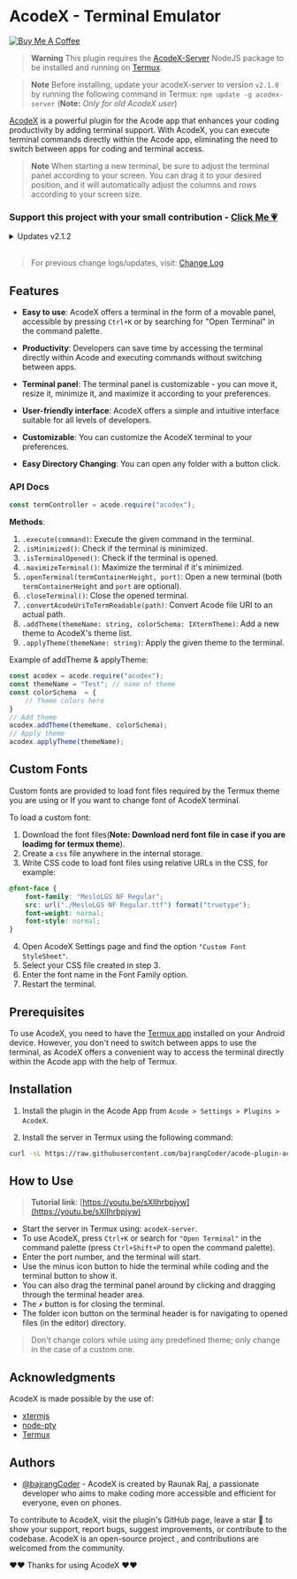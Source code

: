 # AcodeX - Terminal Emulator

[![Buy Me A Coffee](https://cdn.buymeacoffee.com/buttons/v2/default-yellow.png)](https://www.buymeacoffee.com/bajrangCoder)

> **Warning**
> This plugin requires the [AcodeX-Server](https://github.com/bajrangCoder/AcodeX-server) NodeJS package to be installed and running on [Termux](https://termux.dev).

> **Note**
> Before installing, update your acodeX-server to version `v2.1.0` by running the following command in Termux: `npm update -g acodex-server` (**Note:** _Only for old AcodeX user_)

[AcodeX](https://github.com/bajrangCoder/acode-plugin-acodex) is a powerful plugin for the Acode app that enhances your coding productivity by adding terminal support. With AcodeX, you can execute terminal commands directly within the Acode app, eliminating the need to switch between apps for coding and terminal access.

> **Note**
> When starting a new terminal, be sure to adjust the terminal panel according to your screen. You can drag it to your desired position, and it will automatically adjust the columns and rows according to your screen size.

### Support this project with your small contribution - [Click Me 💗](https://www.buymeacoffee.com/bajrangCoder)

<details>
    <summary>
        Updates v2.1.2
    </summary>
    <ul>
        <li>Improved readme</li>
        <li>Fixed Settings issue</li>
        <li>Some important internal changes</li>
    </ul>
</details>
<br/>

> For previous change logs/updates, visit: [Change Log](https://github.com/bajrangCoder/acode-plugin-acodex/blob/main/ChangeLog.md)

## Features

- **Easy to use**: AcodeX offers a terminal in the form of a movable panel, accessible by pressing `Ctrl+K` or by searching for "Open Terminal" in the command palette.

- **Productivity**: Developers can save time by accessing the terminal directly within Acode and executing commands without switching between apps.

- **Terminal panel**: The terminal panel is customizable - you can move it, resize it, minimize it, and maximize it according to your preferences.

- **User-friendly interface**: AcodeX offers a simple and intuitive interface suitable for all levels of developers.

- **Customizable**: You can customize the AcodeX terminal to your preferences.

- **Easy Directory Changing**: You can open any folder with a button click.

### API Docs

```javascript
const termController = acode.require("acodex");
```

**Methods**:

1. `.execute(command)`: Execute the given command in the terminal.
2. `.isMinimized()`: Check if the terminal is minimized.
3. `.isTerminalOpened()`: Check if the terminal is opened.
4. `.maximizeTerminal()`: Maximize the terminal if it's minimized.
5. `.openTerminal(termContainerHeight, port)`: Open a new terminal (both `termContainerHeight` and `port` are optional).
6. `.closeTerminal()`: Close the opened terminal.
7. `.convertAcodeUriToTermReadable(path)`: Convert Acode file URI to an actual path.
8. `.addTheme(themeName: string, colorSchema: IXtermTheme)`: Add a new theme to AcodeX's theme list.
9. `.applyTheme(themeName: string)`: Apply the given theme to the terminal.

Example of addTheme & applyTheme:

```javascript
const acodex = acode.require("acodex");
const themeName = "Test"; // name of theme
const colorSchema  = {
    // Theme colors here
}
// Add theme
acodex.addTheme(themeName, colorSchema);
// Apply theme 
acodex.applyTheme(themeName);
```

## Custom Fonts

Custom fonts are provided to load font files required by the Termux theme you are using or If you want to change font of AcodeX terminal.

To load a custom font:

1. Download the font files(**Note: Download nerd font file in case if you are loadimg for termux theme**).
2. Create a `css` file anywhere in the internal storage.
3. Write CSS code to load font files using relative URLs in the CSS, for example:

```css
@font-face {
    font-family: "MesloLGS NF Regular";
    src: url("./MesloLGS NF Regular.ttf") format("truetype");
    font-weight: normal;
    font-style: normal;
}
```

4. Open AcodeX Settings page and find the option `"Custom Font StyleSheet"`.
5. Select your CSS file created in step 3.
6. Enter the font name in the Font Family option.
7. Restart the terminal.

## Prerequisites

To use AcodeX, you need to have the [Termux app](https://termux.dev/en/) installed on your Android device. However, you don't need to switch between apps to use the terminal, as AcodeX offers a convenient way to access the terminal directly within the Acode app with the help of Termux.

## Installation

1. Install the plugin in the Acode App from `Acode > Settings > Plugins > AcodeX`.

2. Install the server in Termux using the following command:

```bash
curl -sL https://raw.githubusercontent.com/bajrangCoder/acode-plugin-acodex/main/installServer.sh | bash
```

## How to Use

> **Tutorial link**: [https://youtu.be/sXlIhrbpjyw](https://youtu.be/sXlIhrbpjyw)

- Start the server in Termux using: `acodeX-server`.
- To use AcodeX, press `Ctrl+K` or search for `"Open Terminal"` in the command palette (press `Ctrl+Shift+P` to open the command palette).
- Enter the port number, and the terminal will start.
- Use the minus icon button to hide the terminal while coding and the terminal button to show it.
- You can also drag the terminal panel around by clicking and dragging through the terminal header area.
- The `✗` button is for closing the terminal.
- The folder icon button on the terminal header is for navigating to opened files (in the editor) directory.

> Don't change colors while using any predefined theme; only change in the case of a custom one.

## Acknowledgments

AcodeX is made possible by the use of:

- [xtermjs](https://xtermjs.org/)
- [node-pty](https://github.com/microsoft/node-pty)
- [Termux](https://termux.dev/en/)

## Authors

- [@bajrangCoder](https://www.github.com/bajrangCoder) - AcodeX is created by Raunak Raj, a passionate developer who aims to make coding more accessible and efficient for everyone, even on phones.

To contribute to AcodeX, visit the plugin's GitHub page, leave a star 🌟 to show your support, report bugs, suggest improvements, or contribute to the codebase. AcodeX is an open-source project
, and contributions are welcomed from the community.

❤️❤️ Thanks for using AcodeX ❤️❤️
